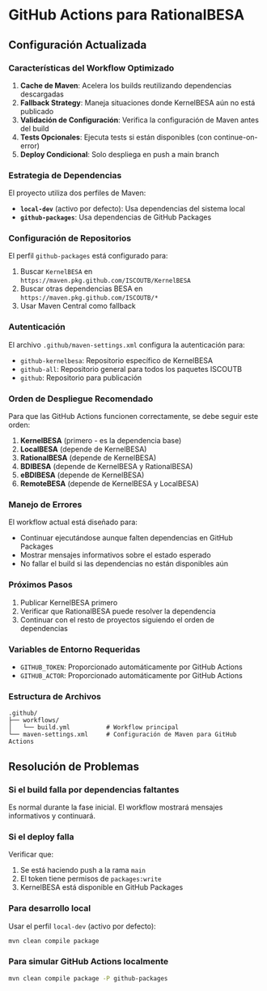 # GitHub Actions para RationalBESA

## Configuración Actualizada

### Características del Workflow Optimizado

1. **Cache de Maven**: Acelera los builds reutilizando dependencias descargadas
2. **Fallback Strategy**: Maneja situaciones donde KernelBESA aún no está publicado
3. **Validación de Configuración**: Verifica la configuración de Maven antes del build
4. **Tests Opcionales**: Ejecuta tests si están disponibles (con continue-on-error)
5. **Deploy Condicional**: Solo despliega en push a main branch

### Estrategia de Dependencias

El proyecto utiliza dos perfiles de Maven:

- **`local-dev`** (activo por defecto): Usa dependencias del sistema local
- **`github-packages`**: Usa dependencias de GitHub Packages

### Configuración de Repositorios

El perfil `github-packages` está configurado para:

1. Buscar `KernelBESA` en `https://maven.pkg.github.com/ISCOUTB/KernelBESA`
2. Buscar otras dependencias BESA en `https://maven.pkg.github.com/ISCOUTB/*`
3. Usar Maven Central como fallback

### Autenticación

El archivo `.github/maven-settings.xml` configura la autenticación para:

- `github-kernelbesa`: Repositorio específico de KernelBESA
- `github-all`: Repositorio general para todos los paquetes ISCOUTB
- `github`: Repositorio para publicación

### Orden de Despliegue Recomendado

Para que las GitHub Actions funcionen correctamente, se debe seguir este orden:

1. **KernelBESA** (primero - es la dependencia base)
2. **LocalBESA** (depende de KernelBESA)
3. **RationalBESA** (depende de KernelBESA)
4. **BDIBESA** (depende de KernelBESA y RationalBESA)
5. **eBDIBESA** (depende de KernelBESA)
6. **RemoteBESA** (depende de KernelBESA y LocalBESA)

### Manejo de Errores

El workflow actual está diseñado para:

- Continuar ejecutándose aunque falten dependencias en GitHub Packages
- Mostrar mensajes informativos sobre el estado esperado
- No fallar el build si las dependencias no están disponibles aún

### Próximos Pasos

1. Publicar KernelBESA primero
2. Verificar que RationalBESA puede resolver la dependencia
3. Continuar con el resto de proyectos siguiendo el orden de dependencias

### Variables de Entorno Requeridas

- `GITHUB_TOKEN`: Proporcionado automáticamente por GitHub Actions
- `GITHUB_ACTOR`: Proporcionado automáticamente por GitHub Actions

### Estructura de Archivos

```
.github/
├── workflows/
│   └── build.yml          # Workflow principal
└── maven-settings.xml     # Configuración de Maven para GitHub Actions
```

## Resolución de Problemas

### Si el build falla por dependencias faltantes

Es normal durante la fase inicial. El workflow mostrará mensajes informativos y continuará.

### Si el deploy falla

Verificar que:
1. Se está haciendo push a la rama `main`
2. El token tiene permisos de `packages:write`
3. KernelBESA está disponible en GitHub Packages

### Para desarrollo local

Usar el perfil `local-dev` (activo por defecto):

```bash
mvn clean compile package
```

### Para simular GitHub Actions localmente

```bash
mvn clean compile package -P github-packages
```

